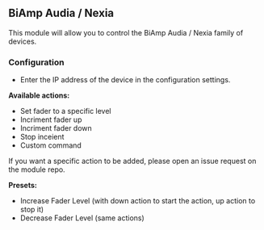 ## BiAmp Audia / Nexia

This module will allow you to control the BiAmp Audia / Nexia family of devices.

### Configuration
* Enter the IP address of the device in the configuration settings.

**Available actions:**
* Set fader to a specific level
* Incriment fader up
* Incriment fader down
* Stop inceient
* Custom command

If you want a specific action to be added, please open an issue request on the module repo.

**Presets:**
* Increase Fader Level (with down action to start the action, up action to stop it)
* Decrease Fader Level (same actions)